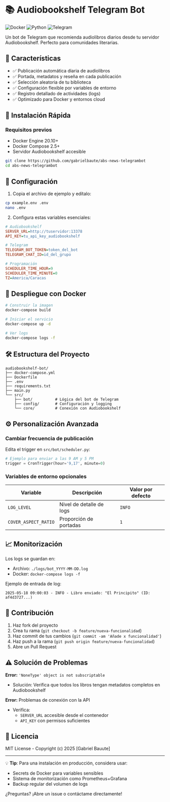 # 📚 Audiobookshelf Telegram Bot

![Docker](https://img.shields.io/badge/Docker-2CA5E0?style=for-the-badge&logo=docker&logoColor=white)
![Python](https://img.shields.io/badge/Python-3.12%2B-3776AB?style=for-the-badge&logo=python&logoColor=white)
![Telegram](https://img.shields.io/badge/Telegram-2CA5E0?style=for-the-badge&logo=telegram&logoColor=white)

Un bot de Telegram que recomienda audiolibros diarios desde tu servidor Audiobookshelf. Perfecto para comunidades literarias.

## 🌟 Características

- ✅ Publicación automática diaria de audiolibros
- ✅ Portada, metadatos y reseña en cada publicación
- ✅ Selección aleatoria de tu biblioteca
- ✅ Configuración flexible por variables de entorno
- ✅ Registro detallado de actividades (logs)
- ✅ Optimizado para Docker y entornos cloud

## 🚀 Instalación Rápida

### Requisitos previos
- Docker Engine 20.10+
- Docker Compose 2.5+
- Servidor Audiobookshelf accesible

```bash
git clone https://github.com/gabrielbaute/abs-news-telegrambot
cd abs-news-telegrambot
```

## 🔧 Configuración

1. Copia el archivo de ejemplo y edítalo:
```bash
cp example.env .env
nano .env
```

2. Configura estas variables esenciales:
```ini
# Audiobookshelf
SERVER_URL=http://tuservidor:13378
API_KEY=tu_api_key_audiobookshelf

# Telegram
TELEGRAM_BOT_TOKEN=token_del_bot
TELEGRAM_CHAT_ID=id_del_grupo

# Programación
SCHEDULER_TIME_HOUR=9
SCHEDULER_TIME_MINUTE=0
TZ=America/Caracas
```

## 🐳 Despliegue con Docker

```bash
# Construir la imagen
docker-compose build

# Iniciar el servicio
docker-compose up -d

# Ver logs
docker-compose logs -f
```

## 🛠️ Estructura del Proyecto

```
audiobookshelf-bot/
├── docker-compose.yml
├── Dockerfile
├── .env
├── requirements.txt
├── main.py
└── src/
    ├── bot/          # Lógica del bot de Telegram
    ├── config/       # Configuración y logging
    └── core/         # Conexión con Audiobookshelf
```

## ⚙️ Personalización Avanzada

### Cambiar frecuencia de publicación
Edita el trigger en `src/bot/scheduler.py`:
```python
# Ejemplo para enviar a las 9 AM y 5 PM
trigger = CronTrigger(hour='9,17', minute=0)
```

### Variables de entorno opcionales
| Variable | Descripción | Valor por defecto |
|----------|-------------|-------------------|
| `LOG_LEVEL` | Nivel de detalle de logs | `INFO` |
| `COVER_ASPECT_RATIO` | Proporción de portadas | `1` |

## 📈 Monitorización

Los logs se guardan en:
- Archivo: `./logs/bot_YYYY-MM-DD.log`
- Docker: `docker-compose logs -f`

Ejemplo de entrada de log:
```
2025-05-18 09:00:03 - INFO - Libro enviado: "El Principito" (ID: af4d3727...)
```

## 🤝 Contribución

1. Haz fork del proyecto
2. Crea tu rama (`git checkout -b feature/nueva-funcionalidad`)
3. Haz commit de tus cambios (`git commit -am 'Añade x funcionalidad'`)
4. Haz push a la rama (`git push origin feature/nueva-funcionalidad`)
5. Abre un Pull Request

## ⚠️ Solución de Problemas

**Error:** `'NoneType' object is not subscriptable`
- Solución: Verifica que todos los libros tengan metadatos completos en Audiobookshelf

**Error:** Problemas de conexión con la API
- Verifica:
  - `SERVER_URL` accesible desde el contenedor
  - `API_KEY` con permisos suficientes

## 📄 Licencia

MIT License - Copyright (c) 2025 [Gabriel Bauute]

---

💡 **Tip**: Para una instalación en producción, considera usar:
- Secrets de Docker para variables sensibles
- Sistema de monitorización como Prometheus+Grafana
- Backup regular del volumen de logs

¿Preguntas? ¡Abre un issue o contáctame directamente!